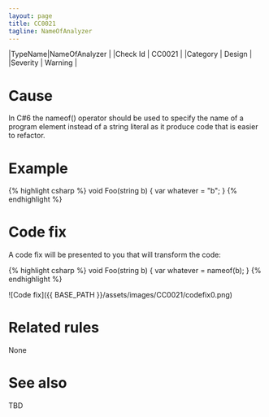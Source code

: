 ```yaml
---
layout: page
title: CC0021
tagline: NameOfAnalyzer
---
```


|TypeName|NameOfAnalyzer |
|Check Id | CC0021 |
|Category | Design |
|Severity | Warning |

# Cause

In C#6 the nameof() operator should be used to specify the name of a program element instead of a string literal as it produce code that is easier to refactor.

# Example

{% highlight csharp %}
void Foo(string b)
{
	var whatever = "b";
}
{% endhighlight %}

# Code fix

A code fix will be presented to you that will transform the code:

{% highlight csharp %}
void Foo(string b)
{
	var whatever = nameof(b);
}
{% endhighlight %}

![Code fix]({{ BASE_PATH }}/assets/images/CC0021/codefix0.png)

# Related rules

None

# See also

TBD

